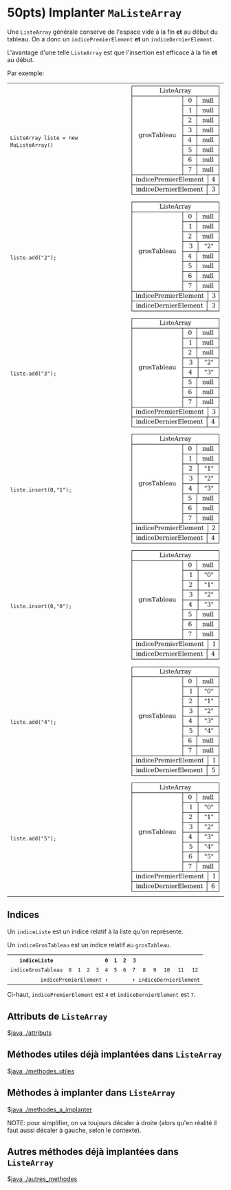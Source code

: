 # 50pts) Implanter `MaListeArray`

Une `ListeArray` générale conserve de l'espace vide à la fin **et** au début du tableau.
On a donc un `indicePremierElement` **et** un `indiceDernierElement`.

L'avantage d'une telle `ListeArray` est que l'insertion est efficace à la fin **et** au début.

Par exemple:


<table>
<tr>
<td>
<code>ListeArray liste = new MaListeArray()</code>
</td>

<td>
<img src="arrayList/arrayList00.png"/>
</td>
</tr>

<tr>
<td>
<code>liste.add("2");</code>
</td>
<td>
<img src="arrayList/arrayList01.png"/>
</td>
</tr>

<tr>
<td>
<code>liste.add("3");</code>
</td>
<td>
<img src="arrayList/arrayList02.png"/>
</td>
</tr>

<tr>
<td>
<code>liste.insert(0,"1");</code>
</td>
<td>
<img src="arrayList/arrayList03.png"/>
</td>
</tr>

<tr>
<td>
<code>liste.insert(0,"0");</code>
</td>
<td>
<img src="arrayList/arrayList04.png"/>
</td>
</tr>

<tr>
<td>
<code>liste.add("4");</code>
</td>
<td>
<img src="arrayList/arrayList05.png"/>
</td>
</tr>

<tr>
<td>
<code>liste.add("5");</code>
</td>
<td>
<img src="arrayList/arrayList06.png"/>
</td>
</tr>
</table>



## Indices

Un `indiceListe` est un indice relatif à la liste qu'on représente.

Un `indiceGrosTableau` est un indice relatif au `grosTableau`.

<table>
<tr>
<th>
<code>indiceListe</code>
</th>
<td colspan="4">
<th>
<code>0</code>
</th>
<th>
<code>1</code>
</th>
<th>
<code>2</code>
</th>
<th>
<code>3</code>
</th>
<td colspan="4">
</td>
</tr>

<tr>
<td>
<code>indiceGrosTableau</code>
</td>
<td>
<code>0</code>
</td>
<td>
<code>1</code>
</td>
<td>
<code>2</code>
</td>
<td>
<code>3</code>
</td>
<td>
<code>4</code>
</td>
<td>
<code>5</code>
</td>
<td>
<code>6</code>
</td>
<td>
<code>7</code>
</td>
<td>
<code>8</code>
</td>
<td>
<code>9</code>
</td>
<td>
<code>10</code>
</td>
<td>
<code>11</code>
</td>
<td>
<code>12</code>
</td>
</tr>

<tr style="border:0px;">
<td style="border:0px;text-align:right;" colspan="6">
<code>indicePremierElement ↑</code>
</td>
</td>
<td style="border:0px;" colspan="2">
</td>
<td style="border:0px;" colspan="6">
<code>↑ indiceDernierElement</code>
</td>
</tr>
</table>

Ci-haut, `indicePremierElement` est `4` et `indiceDernierElement` est `7`.

## Attributs de `ListeArray`

$[java ./attributs]()


## Méthodes utiles déjà implantées dans `ListeArray`

$[java ./methodes_utiles]()

## Méthodes à implanter dans `ListeArray`


$[java ./methodes_a_implanter]()

NOTE: pour simplifier, on va toujours décaler à droite (alors qu'en réalité il faut aussi décaler à gauche, selon le contexte).

## Autres méthodes déjà implantées dans `ListeArray`

$[java ./autres_methodes]()



